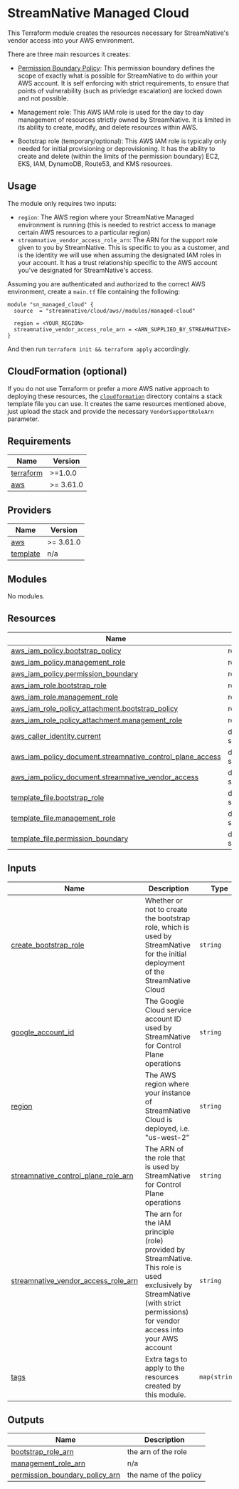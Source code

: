 # StreamNative Managed Cloud
This Terraform module creates the resources necessary for StreamNative's vendor access into your AWS environment.

There are three main resources it creates:

- [Permission Boundary Policy](https://github.com/streamnative/terraform-aws-cloud/blob/master/modules/managed-cloud/files/permission_boundary_iam_policy.json.tpl): This permission boundary defines the scope of exactly what is possible for StreamNative to do within your AWS account. It is self enforcing with strict requirements, to ensure that points of vulnerability (such as privledge escalation) are locked down and not possible. 

- Management role: This AWS IAM role is used for the day to day management of resources strictly owned by StreamNative. It is limited in its ability to create, modify, and delete resources within AWS.

- Bootstrap role (temporary/optional): This AWS IAM role is typically only needed for initial provisioning or deprovisioning. It has the ability to create and delete (within the limits of the permission boundary) EC2, EKS, IAM, DynamoDB, Route53, and KMS resources.

## Usage

The module only requires two inputs:

- `region`: The AWS region where your StreamNative Managed environment is running (this is needed to restrict access to manage certain AWS resources to a particular region)
- `streamnative_vendor_access_role_arn`: The ARN for the support role given to you by StreamNative. This is specific to you as a customer, and is the identity we will use when assuming the designated IAM roles in your account. It has a trust relationship specific to the AWS account you've designated for StreamNative's access.

Assuming you are authenticated and authorized to the correct AWS environment, create a `main.tf` file containing the following:

```hcl
module "sn_managed_cloud" {
  source  = "streamnative/cloud/aws//modules/managed-cloud"
  
  region = <YOUR_REGION>
  streamnative_vendor_access_role_arn = <ARN_SUPPLIED_BY_STREAMNATIVE>
}
```

And then run `terraform init && terraform apply` accordingly. 

## CloudFormation (optional)
If you do not use Terraform or prefer a more AWS native approach to deploying these resources, the [`cloudformation`](https://github.com/streamnative/terraform-aws-cloud/tree/master/modules/managed-cloud/cloudformation) directory contains a stack template file you can use. It creates the same resources mentioned above, just upload the stack and provide the necessary `VendorSupportRoleArn` parameter.

## Requirements

| Name | Version |
|------|---------|
| <a name="requirement_terraform"></a> [terraform](#requirement\_terraform) | >=1.0.0 |
| <a name="requirement_aws"></a> [aws](#requirement\_aws) | >= 3.61.0 |

## Providers

| Name | Version |
|------|---------|
| <a name="provider_aws"></a> [aws](#provider\_aws) | >= 3.61.0 |
| <a name="provider_template"></a> [template](#provider\_template) | n/a |

## Modules

No modules.

## Resources

| Name | Type |
|------|------|
| [aws_iam_policy.bootstrap_policy](https://registry.terraform.io/providers/hashicorp/aws/latest/docs/resources/iam_policy) | resource |
| [aws_iam_policy.management_role](https://registry.terraform.io/providers/hashicorp/aws/latest/docs/resources/iam_policy) | resource |
| [aws_iam_policy.permission_boundary](https://registry.terraform.io/providers/hashicorp/aws/latest/docs/resources/iam_policy) | resource |
| [aws_iam_role.bootstrap_role](https://registry.terraform.io/providers/hashicorp/aws/latest/docs/resources/iam_role) | resource |
| [aws_iam_role.management_role](https://registry.terraform.io/providers/hashicorp/aws/latest/docs/resources/iam_role) | resource |
| [aws_iam_role_policy_attachment.bootstrap_policy](https://registry.terraform.io/providers/hashicorp/aws/latest/docs/resources/iam_role_policy_attachment) | resource |
| [aws_iam_role_policy_attachment.management_role](https://registry.terraform.io/providers/hashicorp/aws/latest/docs/resources/iam_role_policy_attachment) | resource |
| [aws_caller_identity.current](https://registry.terraform.io/providers/hashicorp/aws/latest/docs/data-sources/caller_identity) | data source |
| [aws_iam_policy_document.streamnative_control_plane_access](https://registry.terraform.io/providers/hashicorp/aws/latest/docs/data-sources/iam_policy_document) | data source |
| [aws_iam_policy_document.streamnative_vendor_access](https://registry.terraform.io/providers/hashicorp/aws/latest/docs/data-sources/iam_policy_document) | data source |
| [template_file.bootstrap_role](https://registry.terraform.io/providers/hashicorp/template/latest/docs/data-sources/file) | data source |
| [template_file.management_role](https://registry.terraform.io/providers/hashicorp/template/latest/docs/data-sources/file) | data source |
| [template_file.permission_boundary](https://registry.terraform.io/providers/hashicorp/template/latest/docs/data-sources/file) | data source |

## Inputs

| Name | Description | Type | Default | Required |
|------|-------------|------|---------|:--------:|
| <a name="input_create_bootstrap_role"></a> [create\_bootstrap\_role](#input\_create\_bootstrap\_role) | Whether or not to create the bootstrap role, which is used by StreamNative for the initial deployment of the StreamNative Cloud | `string` | `true` | no |
| <a name="input_google_account_id"></a> [google\_account\_id](#input\_google\_account\_id) | The Google Cloud service account ID used by StreamNative for Control Plane operations | `string` | `"108050666045451143798"` | no |
| <a name="input_region"></a> [region](#input\_region) | The AWS region where your instance of StreamNative Cloud is deployed, i.e. "us-west-2" | `string` | n/a | yes |
| <a name="input_streamnative_control_plane_role_arn"></a> [streamnative\_control\_plane\_role\_arn](#input\_streamnative\_control\_plane\_role\_arn) | The ARN of the role that is used by StreamNative for Control Plane operations | `string` | `"arn:aws:iam::311022431024:role/cloud-manager"` | no |
| <a name="input_streamnative_vendor_access_role_arn"></a> [streamnative\_vendor\_access\_role\_arn](#input\_streamnative\_vendor\_access\_role\_arn) | The arn for the IAM principle (role) provided by StreamNative. This role is used exclusively by StreamNative (with strict permissions) for vendor access into your AWS account | `string` | n/a | yes |
| <a name="input_tags"></a> [tags](#input\_tags) | Extra tags to apply to the resources created by this module. | `map(string)` | `{}` | no |

## Outputs

| Name | Description |
|------|-------------|
| <a name="output_bootstrap_role_arn"></a> [bootstrap\_role\_arn](#output\_bootstrap\_role\_arn) | the arn of the role |
| <a name="output_management_role_arn"></a> [management\_role\_arn](#output\_management\_role\_arn) | n/a |
| <a name="output_permission_boundary_policy_arn"></a> [permission\_boundary\_policy\_arn](#output\_permission\_boundary\_policy\_arn) | the name of the policy |
